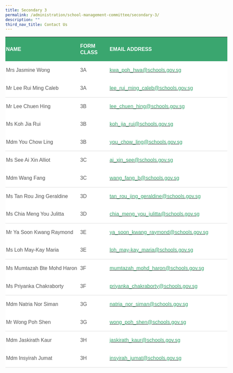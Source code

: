 ```yaml
---
title: Secondary 3
permalink: /administration/school-management-committee/secondary-3/
description: ""
third_nav_title: Contact Us
---
```

<table class="MsoNormalTable" border="0" cellspacing="0" cellpadding="0" width="692" style="width:518.7pt;background:white;border-collapse:collapse;mso-yfti-tbllook:
 1184;mso-padding-alt:0in 0in 0in 0in"><tbody><tr style="mso-yfti-irow:0;mso-yfti-firstrow:yes"><td width="234" style="width:175.85pt;background:#3AA66F;padding:1.5pt 1.5pt 1.5pt 1.5pt"><p class="MsoNormal" style="line-height:14.7pt"><b><span style="font-size:12.0pt;
  font-family:&quot;Arial&quot;,sans-serif;color:white;text-transform:uppercase">NAME</span></b></p></td><td width="90" style="width:67.15pt;background:#3AA66F;padding:1.5pt 1.5pt 1.5pt 1.5pt"><p class="MsoNormal" style="line-height:14.7pt"><b><span style="font-size:12.0pt;
  font-family:&quot;Arial&quot;,sans-serif;color:white;text-transform:uppercase">FORM CLASS</span></b></p></td><td width="368" style="width:275.7pt;background:#3AA66F;padding:1.5pt 1.5pt 1.5pt 1.5pt"><p class="MsoNormal" style="line-height:14.7pt"><b><span style="font-size:12.0pt;
  font-family:&quot;Arial&quot;,sans-serif;color:white;text-transform:uppercase">EMAIL ADDRESS</span></b></p></td></tr><tr style="mso-yfti-irow:1"><td style="padding:1.5pt 1.5pt 1.5pt 1.5pt"><p class="MsoNormal" style="line-height:14.7pt"><span style="font-size:12.0pt;
  font-family:&quot;Arial&quot;,sans-serif;color:#565656">Mrs Jasmine Wong&nbsp;&nbsp; &nbsp;</span></p></td><td width="90" style="width:67.15pt;padding:1.5pt 1.5pt 1.5pt 1.5pt"><p class="MsoNormal" style="line-height:14.7pt"><span style="font-size:12.0pt;
  font-family:&quot;Arial&quot;,sans-serif;color:#565656">3A</span></p></td><td style="padding:1.5pt 1.5pt 1.5pt 1.5pt"><p class="MsoNormal" style="line-height:14.7pt"><span style="font-size:12.0pt;
  color:black;mso-color-alt:windowtext"><a href="mailto:kwa_poh_hwa@schools.gov.sg"><span style="font-family:&quot;Arial&quot;,sans-serif;
  color:#3AA66F;text-decoration:none;text-underline:none">kwa_poh_hwa@schools.gov.sg</span></a></span><span style="font-size:12.0pt;font-family:&quot;Arial&quot;,sans-serif;color:#565656"></span></p></td></tr><tr style="mso-yfti-irow:2"><td style="border:none;border-bottom:solid #D9D9D9 1.0pt;mso-border-bottom-themecolor:
  background1;mso-border-bottom-themeshade:217;mso-border-bottom-alt:solid #D9D9D9 .5pt;
  mso-border-bottom-themecolor:background1;mso-border-bottom-themeshade:217;
  padding:1.5pt 1.5pt 1.5pt 1.5pt"><p class="MsoNormal" style="line-height:14.7pt"><span style="font-size:12.0pt;
  font-family:&quot;Arial&quot;,sans-serif;color:#565656">Mr Lee Rui Ming Caleb&nbsp;&nbsp; &nbsp;</span></p></td><td width="90" style="width:67.15pt;border:none;border-bottom:solid #D9D9D9 1.0pt;
  mso-border-bottom-themecolor:background1;mso-border-bottom-themeshade:217;
  mso-border-bottom-alt:solid #D9D9D9 .5pt;mso-border-bottom-themecolor:background1;
  mso-border-bottom-themeshade:217;padding:1.5pt 1.5pt 1.5pt 1.5pt"><p class="MsoNormal" style="line-height:14.7pt"><span style="font-size:12.0pt;
  font-family:&quot;Arial&quot;,sans-serif;color:#565656">3A</span></p></td><td style="border:none;border-bottom:solid #D9D9D9 1.0pt;mso-border-bottom-themecolor:
  background1;mso-border-bottom-themeshade:217;mso-border-bottom-alt:solid #D9D9D9 .5pt;
  mso-border-bottom-themecolor:background1;mso-border-bottom-themeshade:217;
  padding:1.5pt 1.5pt 1.5pt 1.5pt"><p class="MsoNormal" style="line-height:14.7pt"><span style="font-size:12.0pt;
  color:black;mso-color-alt:windowtext"><a href="mailto:lee_rui_ming_caleb@schools.gov.sg"><span style="font-family:
  &quot;Arial&quot;,sans-serif;color:#3AA66F;text-decoration:none;text-underline:none">lee_rui_ming_caleb@schools.gov.sg</span></a></span><span style="font-size:12.0pt;font-family:&quot;Arial&quot;,sans-serif;color:#565656"></span></p></td></tr><tr style="mso-yfti-irow:3"><td style="border:none;mso-border-top-alt:solid #D9D9D9 .5pt;mso-border-top-themecolor:
  background1;mso-border-top-themeshade:217;padding:1.5pt 1.5pt 1.5pt 1.5pt"><p class="MsoNormal" style="line-height:14.7pt"><span style="font-size:12.0pt;
  font-family:&quot;Arial&quot;,sans-serif;color:#565656">Mr Lee Chuen Hing</span></p></td><td width="90" style="width:67.15pt;border:none;mso-border-top-alt:solid #D9D9D9 .5pt;
  mso-border-top-themecolor:background1;mso-border-top-themeshade:217;
  padding:1.5pt 1.5pt 1.5pt 1.5pt"><p class="MsoNormal" style="line-height:14.7pt"><span style="font-size:12.0pt;
  font-family:&quot;Arial&quot;,sans-serif;color:#565656">3B</span></p></td><td style="border:none;mso-border-top-alt:solid #D9D9D9 .5pt;mso-border-top-themecolor:
  background1;mso-border-top-themeshade:217;padding:1.5pt 1.5pt 1.5pt 1.5pt"><p class="MsoNormal" style="line-height:14.7pt"><span style="font-size:12.0pt;
  color:black;mso-color-alt:windowtext"><a href="mailto:lee_chuen_hing@schools.gov.sg"><span style="font-family:&quot;Arial&quot;,sans-serif;
  color:#3AA66F;text-decoration:none;text-underline:none">lee_chuen_hing@schools.gov.sg</span></a></span><span style="font-size:12.0pt;font-family:&quot;Arial&quot;,sans-serif;color:#565656"></span></p></td></tr><tr style="mso-yfti-irow:4"><td style="padding:1.5pt 1.5pt 1.5pt 1.5pt"><p class="MsoNormal" style="line-height:14.7pt"><span style="font-size:12.0pt;
  font-family:&quot;Arial&quot;,sans-serif;color:#565656">Ms Koh Jia Rui</span></p></td><td width="90" style="width:67.15pt;padding:1.5pt 1.5pt 1.5pt 1.5pt"><p class="MsoNormal" style="line-height:14.7pt"><span style="font-size:12.0pt;
  font-family:&quot;Arial&quot;,sans-serif;color:#565656">3B</span></p></td><td style="padding:1.5pt 1.5pt 1.5pt 1.5pt"><p class="MsoNormal" style="line-height:14.7pt"><span style="font-size:12.0pt;
  color:black;mso-color-alt:windowtext"><a href="mailto:koh_jia_rui@schools.gov.sg"><span style="font-family:&quot;Arial&quot;,sans-serif;
  color:#3AA66F;text-decoration:none;text-underline:none">koh_jia_rui@schools.gov.sg</span></a></span><span style="font-size:12.0pt;font-family:&quot;Arial&quot;,sans-serif;color:#565656"></span></p></td></tr><tr style="mso-yfti-irow:5"><td style="border:none;border-bottom:solid #D9D9D9 1.0pt;mso-border-bottom-themecolor:
  background1;mso-border-bottom-themeshade:217;mso-border-bottom-alt:solid #D9D9D9 .5pt;
  mso-border-bottom-themecolor:background1;mso-border-bottom-themeshade:217;
  padding:1.5pt 1.5pt 1.5pt 1.5pt"><p class="MsoNormal" style="line-height:14.7pt"><span style="font-size:12.0pt;
  font-family:&quot;Arial&quot;,sans-serif;color:#565656">Mdm You Chow Ling</span></p></td><td width="90" style="width:67.15pt;border:none;border-bottom:solid #D9D9D9 1.0pt;
  mso-border-bottom-themecolor:background1;mso-border-bottom-themeshade:217;
  mso-border-bottom-alt:solid #D9D9D9 .5pt;mso-border-bottom-themecolor:background1;
  mso-border-bottom-themeshade:217;padding:1.5pt 1.5pt 1.5pt 1.5pt"><p class="MsoNormal" style="line-height:14.7pt"><span style="font-size:12.0pt;
  font-family:&quot;Arial&quot;,sans-serif;color:#565656">3B</span></p></td><td style="border:none;border-bottom:solid #D9D9D9 1.0pt;mso-border-bottom-themecolor:
  background1;mso-border-bottom-themeshade:217;mso-border-bottom-alt:solid #D9D9D9 .5pt;
  mso-border-bottom-themecolor:background1;mso-border-bottom-themeshade:217;
  padding:1.5pt 1.5pt 1.5pt 1.5pt"><p class="MsoNormal" style="line-height:14.7pt"><span style="font-size:12.0pt;
  color:black;mso-color-alt:windowtext"><a href="mailto:you_chow_ling@schools.gov.sg"><span style="font-family:&quot;Arial&quot;,sans-serif;
  color:#3AA66F;text-decoration:none;text-underline:none">you_chow_ling@schools.gov.sg</span></a></span><span style="font-size:12.0pt;font-family:&quot;Arial&quot;,sans-serif;color:#565656"></span></p></td></tr><tr style="mso-yfti-irow:6"><td style="border:none;mso-border-top-alt:solid #D9D9D9 .5pt;mso-border-top-themecolor:
  background1;mso-border-top-themeshade:217;padding:1.5pt 1.5pt 1.5pt 1.5pt"><p class="MsoNormal" style="line-height:14.7pt"><span style="font-size:12.0pt;
  font-family:&quot;Arial&quot;,sans-serif;color:#565656">Ms See Ai Xin Alliot&nbsp;</span></p></td><td width="90" style="width:67.15pt;border:none;mso-border-top-alt:solid #D9D9D9 .5pt;
  mso-border-top-themecolor:background1;mso-border-top-themeshade:217;
  padding:1.5pt 1.5pt 1.5pt 1.5pt"><p class="MsoNormal" style="line-height:14.7pt"><span style="font-size:12.0pt;
  font-family:&quot;Arial&quot;,sans-serif;color:#565656">3C</span></p></td><td style="border:none;mso-border-top-alt:solid #D9D9D9 .5pt;mso-border-top-themecolor:
  background1;mso-border-top-themeshade:217;padding:1.5pt 1.5pt 1.5pt 1.5pt"><p class="MsoNormal" style="line-height:14.7pt"><span style="font-size:12.0pt;
  color:black;mso-color-alt:windowtext"><a href="mailto:ai_xin_see@schools.gov.sg"><span style="font-family:&quot;Arial&quot;,sans-serif;
  color:#3AA66F;text-decoration:none;text-underline:none">ai_xin_see@schools.gov.sg</span></a></span><span style="font-size:12.0pt;font-family:&quot;Arial&quot;,sans-serif;color:#565656"></span></p></td></tr><tr style="mso-yfti-irow:7"><td style="border:none;border-bottom:solid #D9D9D9 1.0pt;mso-border-bottom-themecolor:
  background1;mso-border-bottom-themeshade:217;mso-border-bottom-alt:solid #D9D9D9 .5pt;
  mso-border-bottom-themecolor:background1;mso-border-bottom-themeshade:217;
  padding:1.5pt 1.5pt 1.5pt 1.5pt"><p class="MsoNormal" style="line-height:14.7pt"><span style="font-size:12.0pt;
  font-family:&quot;Arial&quot;,sans-serif;color:#565656">Mdm Wang Fang</span></p></td><td width="90" style="width:67.15pt;border:none;border-bottom:solid #D9D9D9 1.0pt;
  mso-border-bottom-themecolor:background1;mso-border-bottom-themeshade:217;
  mso-border-bottom-alt:solid #D9D9D9 .5pt;mso-border-bottom-themecolor:background1;
  mso-border-bottom-themeshade:217;padding:1.5pt 1.5pt 1.5pt 1.5pt"><p class="MsoNormal" style="line-height:14.7pt"><span style="font-size:12.0pt;
  font-family:&quot;Arial&quot;,sans-serif;color:#565656">3C</span></p></td><td style="border:none;border-bottom:solid #D9D9D9 1.0pt;mso-border-bottom-themecolor:
  background1;mso-border-bottom-themeshade:217;mso-border-bottom-alt:solid #D9D9D9 .5pt;
  mso-border-bottom-themecolor:background1;mso-border-bottom-themeshade:217;
  padding:1.5pt 1.5pt 1.5pt 1.5pt"><p class="MsoNormal" style="line-height:14.7pt"><span style="font-size:12.0pt;
  color:black;mso-color-alt:windowtext"><a href="mailto:wang_fang_b@schools.gov.sg"><span style="font-family:&quot;Arial&quot;,sans-serif;
  color:#3AA66F;text-decoration:none;text-underline:none">wang_fang_b@schools.gov.sg</span></a></span><span style="font-size:12.0pt;font-family:&quot;Arial&quot;,sans-serif;color:#565656"></span></p></td></tr><tr style="mso-yfti-irow:8"><td style="border:none;mso-border-top-alt:solid #D9D9D9 .5pt;mso-border-top-themecolor:
  background1;mso-border-top-themeshade:217;padding:1.5pt 1.5pt 1.5pt 1.5pt"><p class="MsoNormal" style="line-height:14.7pt"><span style="font-size:12.0pt;
  font-family:&quot;Arial&quot;,sans-serif;color:#565656">Ms&nbsp;Tan Rou Jing Geraldine</span></p></td><td width="90" style="width:67.15pt;border:none;mso-border-top-alt:solid #D9D9D9 .5pt;
  mso-border-top-themecolor:background1;mso-border-top-themeshade:217;
  padding:1.5pt 1.5pt 1.5pt 1.5pt"><p class="MsoNormal" style="line-height:14.7pt"><span style="font-size:12.0pt;
  font-family:&quot;Arial&quot;,sans-serif;color:#565656">3D</span></p></td><td style="border:none;mso-border-top-alt:solid #D9D9D9 .5pt;mso-border-top-themecolor:
  background1;mso-border-top-themeshade:217;padding:1.5pt 1.5pt 1.5pt 1.5pt"><p class="MsoNormal" style="line-height:14.7pt"><span style="font-size:12.0pt;
  color:black;mso-color-alt:windowtext"><a href="mailto:tan_rou_jing_geraldine@schools.gov.sg"><span style="font-family:
  &quot;Arial&quot;,sans-serif;color:#3AA66F;text-decoration:none;text-underline:none">tan_rou_jing_geraldine@schools.gov.sg</span></a></span><span style="font-size:12.0pt;font-family:&quot;Arial&quot;,sans-serif;color:#565656"></span></p></td></tr><tr style="mso-yfti-irow:9"><td style="border:none;border-bottom:solid #D9D9D9 1.0pt;mso-border-bottom-themecolor:
  background1;mso-border-bottom-themeshade:217;mso-border-bottom-alt:solid #D9D9D9 .5pt;
  mso-border-bottom-themecolor:background1;mso-border-bottom-themeshade:217;
  padding:1.5pt 1.5pt 1.5pt 1.5pt"><p class="MsoNormal" style="line-height:14.7pt"><span style="font-size:12.0pt;
  font-family:&quot;Arial&quot;,sans-serif;color:#565656">Ms Chia Meng You Julitta</span></p></td><td width="90" style="width:67.15pt;border:none;border-bottom:solid #D9D9D9 1.0pt;
  mso-border-bottom-themecolor:background1;mso-border-bottom-themeshade:217;
  mso-border-bottom-alt:solid #D9D9D9 .5pt;mso-border-bottom-themecolor:background1;
  mso-border-bottom-themeshade:217;padding:1.5pt 1.5pt 1.5pt 1.5pt"><p class="MsoNormal" style="line-height:14.7pt"><span style="font-size:12.0pt;
  font-family:&quot;Arial&quot;,sans-serif;color:#565656">3D</span></p></td><td style="border:none;border-bottom:solid #D9D9D9 1.0pt;mso-border-bottom-themecolor:
  background1;mso-border-bottom-themeshade:217;mso-border-bottom-alt:solid #D9D9D9 .5pt;
  mso-border-bottom-themecolor:background1;mso-border-bottom-themeshade:217;
  padding:1.5pt 1.5pt 1.5pt 1.5pt"><p class="MsoNormal" style="line-height:14.7pt"><span style="font-size:12.0pt;
  color:black;mso-color-alt:windowtext"><a href="mailto:chia_meng_you_julitta@schools.gov.sg"><span style="font-family:
  &quot;Arial&quot;,sans-serif;color:#3AA66F;text-decoration:none;text-underline:none">chia_meng_you_julitta@schools.gov.sg</span></a></span><span style="font-size:12.0pt;font-family:&quot;Arial&quot;,sans-serif;color:#565656"></span></p></td></tr><tr style="mso-yfti-irow:10"><td style="border:none;mso-border-top-alt:solid #D9D9D9 .5pt;mso-border-top-themecolor:
  background1;mso-border-top-themeshade:217;padding:1.5pt 1.5pt 1.5pt 1.5pt"><p class="MsoNormal" style="line-height:14.7pt"><span style="font-size:12.0pt;
  font-family:&quot;Arial&quot;,sans-serif;color:#565656">Mr Ya Soon Kwang Raymond</span></p></td><td width="90" style="width:67.15pt;border:none;mso-border-top-alt:solid #D9D9D9 .5pt;
  mso-border-top-themecolor:background1;mso-border-top-themeshade:217;
  padding:1.5pt 1.5pt 1.5pt 1.5pt"><p class="MsoNormal" style="line-height:14.7pt"><span style="font-size:12.0pt;
  font-family:&quot;Arial&quot;,sans-serif;color:#565656">3E</span></p></td><td style="border:none;mso-border-top-alt:solid #D9D9D9 .5pt;mso-border-top-themecolor:
  background1;mso-border-top-themeshade:217;padding:1.5pt 1.5pt 1.5pt 1.5pt"><p class="MsoNormal" style="line-height:14.7pt"><span style="font-size:12.0pt;
  color:black;mso-color-alt:windowtext"><a href="mailto:ya_soon_kwang_raymond@schools.gov.sg"><span style="font-family:
  &quot;Arial&quot;,sans-serif;color:#3AA66F;text-decoration:none;text-underline:none">ya_soon_kwang_raymond@schools.gov.sg</span></a></span><span style="font-size:12.0pt;font-family:&quot;Arial&quot;,sans-serif;color:#565656"></span></p></td></tr><tr style="mso-yfti-irow:11"><td style="border:none;border-bottom:solid #D9D9D9 1.0pt;mso-border-bottom-themecolor:
  background1;mso-border-bottom-themeshade:217;mso-border-bottom-alt:solid #D9D9D9 .5pt;
  mso-border-bottom-themecolor:background1;mso-border-bottom-themeshade:217;
  padding:1.5pt 1.5pt 1.5pt 1.5pt"><p class="MsoNormal" style="line-height:14.7pt"><span style="font-size:12.0pt;
  font-family:&quot;Arial&quot;,sans-serif;color:#565656">Ms Loh May-Kay Maria</span></p></td><td width="90" style="width:67.15pt;border:none;border-bottom:solid #D9D9D9 1.0pt;
  mso-border-bottom-themecolor:background1;mso-border-bottom-themeshade:217;
  mso-border-bottom-alt:solid #D9D9D9 .5pt;mso-border-bottom-themecolor:background1;
  mso-border-bottom-themeshade:217;padding:1.5pt 1.5pt 1.5pt 1.5pt"><p class="MsoNormal" style="line-height:14.7pt"><span style="font-size:12.0pt;
  font-family:&quot;Arial&quot;,sans-serif;color:#565656">3E</span></p></td><td style="border:none;border-bottom:solid #D9D9D9 1.0pt;mso-border-bottom-themecolor:
  background1;mso-border-bottom-themeshade:217;mso-border-bottom-alt:solid #D9D9D9 .5pt;
  mso-border-bottom-themecolor:background1;mso-border-bottom-themeshade:217;
  padding:1.5pt 1.5pt 1.5pt 1.5pt"><p class="MsoNormal" style="line-height:14.7pt"><span style="font-size:12.0pt;
  color:black;mso-color-alt:windowtext"><a href="mailto:loh_may-kay_maria@schools.gov.sg"><span style="font-family:&quot;Arial&quot;,sans-serif;
  color:#3AA66F;text-decoration:none;text-underline:none">loh_may-kay_maria@schools.gov.sg</span></a></span><span style="font-size:12.0pt;font-family:&quot;Arial&quot;,sans-serif;color:#565656"></span></p></td></tr><tr style="mso-yfti-irow:12"><td style="border:none;mso-border-top-alt:solid #D9D9D9 .5pt;mso-border-top-themecolor:
  background1;mso-border-top-themeshade:217;padding:1.5pt 1.5pt 1.5pt 1.5pt"><p class="MsoNormal" style="line-height:14.7pt"><span style="font-size:12.0pt;
  font-family:&quot;Arial&quot;,sans-serif;color:#565656">Ms Mumtazah Bte Mohd Haron</span></p></td><td width="90" style="width:67.15pt;border:none;mso-border-top-alt:solid #D9D9D9 .5pt;
  mso-border-top-themecolor:background1;mso-border-top-themeshade:217;
  padding:1.5pt 1.5pt 1.5pt 1.5pt"><p class="MsoNormal" style="line-height:14.7pt"><span style="font-size:12.0pt;
  font-family:&quot;Arial&quot;,sans-serif;color:#565656">3F</span></p></td><td style="border:none;mso-border-top-alt:solid #D9D9D9 .5pt;mso-border-top-themecolor:
  background1;mso-border-top-themeshade:217;padding:1.5pt 1.5pt 1.5pt 1.5pt"><p class="MsoNormal" style="line-height:14.7pt"><span style="font-size:12.0pt;
  color:black;mso-color-alt:windowtext"><a href="mailto:mumtazah_mohd_haron@schools.gov.sg"><span style="font-family:
  &quot;Arial&quot;,sans-serif;color:#3AA66F;text-decoration:none;text-underline:none">mumtazah_mohd_haron@schools.gov.sg</span></a></span><span style="font-size:12.0pt;font-family:&quot;Arial&quot;,sans-serif;color:#565656"></span></p></td></tr><tr style="mso-yfti-irow:13"><td style="border:none;border-bottom:solid #D9D9D9 1.0pt;mso-border-bottom-themecolor:
  background1;mso-border-bottom-themeshade:217;mso-border-bottom-alt:solid #D9D9D9 .5pt;
  mso-border-bottom-themecolor:background1;mso-border-bottom-themeshade:217;
  padding:1.5pt 1.5pt 1.5pt 1.5pt"><p class="MsoNormal" style="line-height:14.7pt"><span style="font-size:12.0pt;
  font-family:&quot;Arial&quot;,sans-serif;color:#565656">Ms Priyanka Chakraborty</span></p></td><td width="90" style="width:67.15pt;border:none;border-bottom:solid #D9D9D9 1.0pt;
  mso-border-bottom-themecolor:background1;mso-border-bottom-themeshade:217;
  mso-border-bottom-alt:solid #D9D9D9 .5pt;mso-border-bottom-themecolor:background1;
  mso-border-bottom-themeshade:217;padding:1.5pt 1.5pt 1.5pt 1.5pt"><p class="MsoNormal" style="line-height:14.7pt"><span style="font-size:12.0pt;
  font-family:&quot;Arial&quot;,sans-serif;color:#565656">3F</span></p></td><td style="border:none;border-bottom:solid #D9D9D9 1.0pt;mso-border-bottom-themecolor:
  background1;mso-border-bottom-themeshade:217;mso-border-bottom-alt:solid #D9D9D9 .5pt;
  mso-border-bottom-themecolor:background1;mso-border-bottom-themeshade:217;
  padding:1.5pt 1.5pt 1.5pt 1.5pt"><p class="MsoNormal" style="line-height:14.7pt"><span style="font-size:12.0pt;
  color:black;mso-color-alt:windowtext"><a href="mailto:priyanka_chakraborty@schools.gov.sg"><span style="font-family:
  &quot;Arial&quot;,sans-serif;color:#3AA66F;text-decoration:none;text-underline:none">priyanka_chakraborty@schools.gov.sg</span></a></span><span style="font-size:12.0pt;font-family:&quot;Arial&quot;,sans-serif;color:#565656"></span></p></td></tr><tr style="mso-yfti-irow:14"><td style="border:none;mso-border-top-alt:solid #D9D9D9 .5pt;mso-border-top-themecolor:
  background1;mso-border-top-themeshade:217;padding:1.5pt 1.5pt 1.5pt 1.5pt"><p class="MsoNormal" style="line-height:14.7pt"><span style="font-size:12.0pt;
  font-family:&quot;Arial&quot;,sans-serif;color:#565656">Mdm Natria Nor Siman&nbsp;</span></p></td><td width="90" style="width:67.15pt;border:none;mso-border-top-alt:solid #D9D9D9 .5pt;
  mso-border-top-themecolor:background1;mso-border-top-themeshade:217;
  padding:1.5pt 1.5pt 1.5pt 1.5pt"><p class="MsoNormal" style="line-height:14.7pt"><span style="font-size:12.0pt;
  font-family:&quot;Arial&quot;,sans-serif;color:#565656">3G</span></p></td><td style="border:none;mso-border-top-alt:solid #D9D9D9 .5pt;mso-border-top-themecolor:
  background1;mso-border-top-themeshade:217;padding:1.5pt 1.5pt 1.5pt 1.5pt"><p class="MsoNormal" style="line-height:14.7pt"><span style="font-size:12.0pt;
  color:black;mso-color-alt:windowtext"><a href="mailto:natria_nor_siman@schools.gov.sg"><span style="font-family:&quot;Arial&quot;,sans-serif;
  color:#3AA66F;text-decoration:none;text-underline:none">natria_nor_siman@schools.gov.sg</span></a></span><span style="font-size:12.0pt;font-family:&quot;Arial&quot;,sans-serif;color:#565656"></span></p></td></tr><tr style="mso-yfti-irow:15"><td style="border:none;border-bottom:solid #D9D9D9 1.0pt;mso-border-bottom-themecolor:
  background1;mso-border-bottom-themeshade:217;mso-border-bottom-alt:solid #D9D9D9 .5pt;
  mso-border-bottom-themecolor:background1;mso-border-bottom-themeshade:217;
  padding:1.5pt 1.5pt 1.5pt 1.5pt"><p class="MsoNormal" style="line-height:14.7pt"><span style="font-size:12.0pt;
  font-family:&quot;Arial&quot;,sans-serif;color:#565656">Mr Wong Poh Shen</span></p></td><td width="90" style="width:67.15pt;border:none;border-bottom:solid #D9D9D9 1.0pt;
  mso-border-bottom-themecolor:background1;mso-border-bottom-themeshade:217;
  mso-border-bottom-alt:solid #D9D9D9 .5pt;mso-border-bottom-themecolor:background1;
  mso-border-bottom-themeshade:217;padding:1.5pt 1.5pt 1.5pt 1.5pt"><p class="MsoNormal" style="line-height:14.7pt"><span style="font-size:12.0pt;
  font-family:&quot;Arial&quot;,sans-serif;color:#565656">3G</span></p></td><td style="border:none;border-bottom:solid #D9D9D9 1.0pt;mso-border-bottom-themecolor:
  background1;mso-border-bottom-themeshade:217;mso-border-bottom-alt:solid #D9D9D9 .5pt;
  mso-border-bottom-themecolor:background1;mso-border-bottom-themeshade:217;
  padding:1.5pt 1.5pt 1.5pt 1.5pt"><p class="MsoNormal" style="line-height:14.7pt"><span style="font-size:12.0pt;
  color:black;mso-color-alt:windowtext"><a href="mailto:wong_poh_shen@schools.gov.sg"><span style="font-family:&quot;Arial&quot;,sans-serif;
  color:#3AA66F;text-decoration:none;text-underline:none">wong_poh_shen@schools.gov.sg</span></a></span><span style="font-size:12.0pt;font-family:&quot;Arial&quot;,sans-serif;color:#565656"></span></p></td></tr><tr style="mso-yfti-irow:16"><td style="border:none;mso-border-top-alt:solid #D9D9D9 .5pt;mso-border-top-themecolor:
  background1;mso-border-top-themeshade:217;padding:1.5pt 1.5pt 1.5pt 1.5pt"><p class="MsoNormal" style="line-height:14.7pt"><span style="font-size:12.0pt;
  font-family:&quot;Arial&quot;,sans-serif;color:#565656">Mdm Jaskirath Kaur&nbsp;</span></p></td><td width="90" style="width:67.15pt;border:none;mso-border-top-alt:solid #D9D9D9 .5pt;
  mso-border-top-themecolor:background1;mso-border-top-themeshade:217;
  padding:1.5pt 1.5pt 1.5pt 1.5pt"><p class="MsoNormal" style="line-height:14.7pt"><span style="font-size:12.0pt;
  font-family:&quot;Arial&quot;,sans-serif;color:#565656">3H</span></p></td><td style="border:none;mso-border-top-alt:solid #D9D9D9 .5pt;mso-border-top-themecolor:
  background1;mso-border-top-themeshade:217;padding:1.5pt 1.5pt 1.5pt 1.5pt"><p class="MsoNormal" style="line-height:14.7pt"><span style="font-size:12.0pt;
  color:black;mso-color-alt:windowtext"><a href="mailto:jaskirath_kaur@schools.gov.sg"><span style="font-family:&quot;Arial&quot;,sans-serif;
  color:#3AA66F;text-decoration:none;text-underline:none">jaskirath_kaur@schools.gov.sg</span></a></span><span style="font-size:12.0pt;font-family:&quot;Arial&quot;,sans-serif;color:#565656"></span></p></td></tr><tr style="mso-yfti-irow:17;mso-yfti-lastrow:yes"><td style="border:none;border-bottom:solid #D9D9D9 1.0pt;mso-border-bottom-themecolor:
  background1;mso-border-bottom-themeshade:217;mso-border-bottom-alt:solid #D9D9D9 .5pt;
  mso-border-bottom-themecolor:background1;mso-border-bottom-themeshade:217;
  padding:1.5pt 1.5pt 1.5pt 1.5pt"><p class="MsoNormal" style="line-height:14.7pt"><span style="font-size:12.0pt;
  font-family:&quot;Arial&quot;,sans-serif;color:#565656">Mdm Insyirah Jumat</span></p></td><td width="90" style="width:67.15pt;border:none;border-bottom:solid #D9D9D9 1.0pt;
  mso-border-bottom-themecolor:background1;mso-border-bottom-themeshade:217;
  mso-border-bottom-alt:solid #D9D9D9 .5pt;mso-border-bottom-themecolor:background1;
  mso-border-bottom-themeshade:217;padding:1.5pt 1.5pt 1.5pt 1.5pt"><p class="MsoNormal" style="line-height:14.7pt"><span style="font-size:12.0pt;
  font-family:&quot;Arial&quot;,sans-serif;color:#565656">3H</span></p></td><td style="border:none;border-bottom:solid #D9D9D9 1.0pt;mso-border-bottom-themecolor:
  background1;mso-border-bottom-themeshade:217;mso-border-bottom-alt:solid #D9D9D9 .5pt;
  mso-border-bottom-themecolor:background1;mso-border-bottom-themeshade:217;
  padding:1.5pt 1.5pt 1.5pt 1.5pt"><p class="MsoNormal" style="line-height:14.7pt"><span style="font-size:12.0pt;
  color:black;mso-color-alt:windowtext"><a href="mailto:insyirah_jumat@schools.gov.sg"><span style="font-family:&quot;Arial&quot;,sans-serif;
  color:#3AA66F;text-decoration:none;text-underline:none">insyirah_jumat@schools.gov.sg</span></a></span><span style="font-size:12.0pt;font-family:&quot;Arial&quot;,sans-serif;color:#565656"></span></p></td></tr></tbody></table>
